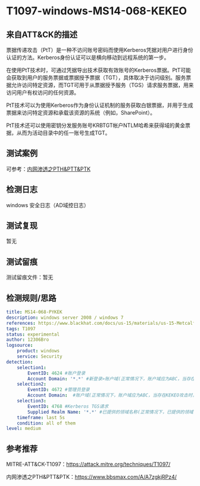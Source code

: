 # T1097-windows-MS14-068-KEKEO

## 来自ATT&CK的描述

票据传递攻击（PtT）是一种不访问账号密码而使用Kerberos凭据对用户进行身份认证的方法。Kerberos身份认证可以是横向移动到远程系统的第一步。

在使用PtT技术时，可通过凭据导出技术获取有效账号的Kerberos票据。PtT可能会获取到用户的服务票据或票据授予票据（TGT），具体取决于访问级别。服务票据允许访问特定资源，而TGT可用于从票据授予服务（TGS）请求服务票据，用来访问用户有权访问的任何资源。

PtT技术可以为使用Kerberos作为身份认证机制的服务获取白银票据，并用于生成票据来访问特定资源和承载该资源的系统（例如，SharePoint）。

PtT技术还可以使用密钥分发服务账号KRBTGT帐户NTLM哈希来获得域的黄金票据，从而为活动目录中的任一账号生成TGT。

## 测试案例

可参考：[内网渗透之PTH&PTT&PTK](https://www.bbsmax.com/A/A7zgkjRPz4/)

## 检测日志

windows 安全日志（AD域控日志）

## 测试复现

暂无

## 测试留痕

测试留痕文件：暂无

## 检测规则/思路

```yml
title: MS14-068-PYKEK
description: windows server 2008 / windows 7
references: https://www.blackhat.com/docs/us-15/materials/us-15-Metcalf-Red-Vs-Blue-Modern-Active-Directory-Attacks-Detection-And-Protection-wp.pdf
tags: T1097
status: experimental
author: 12306Bro
logsource:
    product: windows
    service: Security
detection:
    selection1:
        EventID: 4624 #账户登录
        Account Domain: '*.*' #新登录>账户域(正常情况下，账户域应为ABC，当存在KEKEO攻击时，账户域为ABC.COM)
    selection2:
        EventID: 4672 #管理员登录
        Account Domain:  #账户域(正常情况下，账户域应为ABC，当存在KEKEO攻击时，账户域为空)
    selection3:
        EventID: 4768 #Kerberos TGS请求
        Supplied Realm Name: '*.*' #已提供的领域名称(正常情况下，已提供的领域名称应为ABC，当存在KEKEO攻击时，已提供的领域名称为ABC.COM)
    timeframe: last 5s
    condition: all of them
level: medium
```

## 参考推荐

MITRE-ATT&CK-T1097：<https://attack.mitre.org/techniques/T1097/>

内网渗透之PTH&PTT&PTK：<https://www.bbsmax.com/A/A7zgkjRPz4/>

